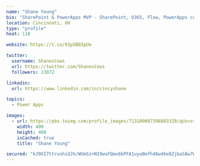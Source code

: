 ```yaml
---
name: "Shane Young"
bio: "SharePoint & PowerApps MVP - SharePoint, O365, Flow, PowerApps consulting? @PowerApps911 | Pure Snark? You found it."
location: Cincinnati, OH
type: "profile"
heat: 118

website: https://t.co/91p5BQ3pUe

twitter:
  username: ShanesCows
  url: https://twitter.com/ShanesCows
  followers: 13872

linkedin:
  url: https://www.linkedin.com/in/cincyshane

topics:
  - Power Apps

images:
  - url: https://pbs.twimg.com/profile_images/713100007398883329/qUzvsvQ3_400x400.jpg
    width: 400
    height: 400
    isCached: true
    title: "Shane Young"

secured: "kJ9XI7ttrvohiUJh/WUmSz+NI9wuFQmx6bPFA1uyoBmfh46wd6e8ZjbaS8w7WW0IBWckqY0SOlTGPq2wfejv+c0QHUCL2SWjxd/IOeBwWhfrqPuuEjloB3xprZxJugLkQtcGA8lKQam1LWKUy2dV/pBkRa0aoK7Oo3zlVrIpgiNfsSlV5t/yf+6svM5fqUYymBY2L7jMuoJ6gLX05gXeErUOjOchLI3xVAX35NY2M9HVQKDTrBhQ7jLmcVJ2A7I6V4PCFJy1tKIVRrPnzrMrMdp9EQ69gHp4jM9hgsesG6CN83eaiWFqnJG0Kmm7qc7DJekT0XzO9v7mUV9gDJkRm7v+QrOuvIPCxPwYRYGdYdCYJuAvLFLuhR5n8ojFLEH2fYcp+bDnIxqRPg9g5NUOURaV42aoi6urSM5FVgHEknk=;nAYankhOr64jUfQ0pXRe5A=="
---
```


